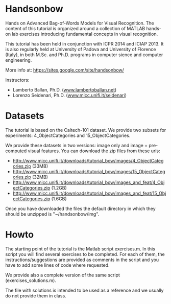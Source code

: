 # Handsonbow
Hands on Advanced Bag-of-Words Models for Visual Recognition. The content of this tutorial is organized around a collection of MATLAB hands-on lab exercises introducing fundamental concepts in visual recognition.

This tutorial has been held in conjunction with ICPR 2014 and ICIAP 2013. It is also regularly held at University of Padova and University of Florence (Italy), in both M.Sc. and Ph.D. programs in computer sience and computer engineering.

More info at: https://sites.google.com/site/handsonbow/

Instructors:
- Lamberto Ballan, Ph.D. (www.lambertoballan.net)
- Lorenzo Seidenari, Ph.D. (www.micc.unifi.it/seidenari)

# Datasets
The tutorial is based on the Caltech-101 dataset. We provide two subsets for experiments: 4_ObjectCategories and 15_ObjectCategories.

We provide these datasets in two versions: image only and image + pre-computed visual features. You can download the zip files from these urls:
- http://www.micc.unifi.it/downloads/tutorial_bow/images/4_ObjectCategories.zip (33MB)
- http://www.micc.unifi.it/downloads/tutorial_bow/images/15_ObjectCategories.zip (32MB)
- http://www.micc.unifi.it/downloads/tutorial_bow/images_and_feat/4_ObjectCategories.zip (1.2GB)
- http://www.micc.unifi.it/downloads/tutorial_bow/images_and_feat/15_ObjectCategories.zip (1.6GB)

Once you have downloaded the files the default directory in which they should be unzipped is "~/handsonbow/img".

# Howto
The starting point of the tutorial is the Matlab script exercises.m.
In this script you will find several exercises to be completed. For each of them, the instructions/suggestions are provided as comments in the script and you have to add some lines of code where requested.

We provide also a complete version of the same script (exercises_solutions.m).

The file with solutions is intended to be used as a reference and we usually do not provide them in class.
